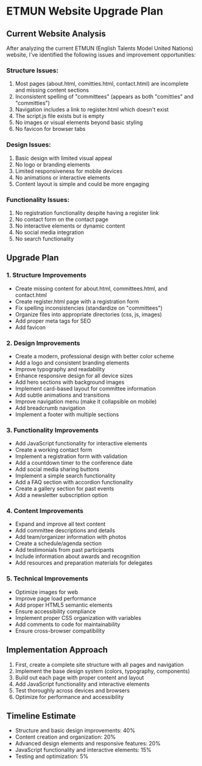 # ETMUN Website Upgrade Plan

## Current Website Analysis

After analyzing the current ETMUN (English Talents Model United Nations) website, I've identified the following issues and improvement opportunities:

### Structure Issues:
1. Most pages (about.html, comitties.html, contact.html) are incomplete and missing content sections
2. Inconsistent spelling of "committees" (appears as both "comitties" and "committies")
3. Navigation includes a link to register.html which doesn't exist
4. The script.js file exists but is empty
5. No images or visual elements beyond basic styling
6. No favicon for browser tabs

### Design Issues:
1. Basic design with limited visual appeal
2. No logo or branding elements
3. Limited responsiveness for mobile devices
4. No animations or interactive elements
5. Content layout is simple and could be more engaging

### Functionality Issues:
1. No registration functionality despite having a register link
2. No contact form on the contact page
3. No interactive elements or dynamic content
4. No social media integration
5. No search functionality

## Upgrade Plan

### 1. Structure Improvements
- Create missing content for about.html, committees.html, and contact.html
- Create register.html page with a registration form
- Fix spelling inconsistencies (standardize on "committees")
- Organize files into appropriate directories (css, js, images)
- Add proper meta tags for SEO
- Add favicon

### 2. Design Improvements
- Create a modern, professional design with better color scheme
- Add a logo and consistent branding elements
- Improve typography and readability
- Enhance responsive design for all device sizes
- Add hero sections with background images
- Implement card-based layout for committee information
- Add subtle animations and transitions
- Improve navigation menu (make it collapsible on mobile)
- Add breadcrumb navigation
- Implement a footer with multiple sections

### 3. Functionality Improvements
- Add JavaScript functionality for interactive elements
- Create a working contact form
- Implement a registration form with validation
- Add a countdown timer to the conference date
- Add social media sharing buttons
- Implement a simple search functionality
- Add a FAQ section with accordion functionality
- Create a gallery section for past events
- Add a newsletter subscription option

### 4. Content Improvements
- Expand and improve all text content
- Add committee descriptions and details
- Add team/organizer information with photos
- Create a schedule/agenda section
- Add testimonials from past participants
- Include information about awards and recognition
- Add resources and preparation materials for delegates

### 5. Technical Improvements
- Optimize images for web
- Improve page load performance
- Add proper HTML5 semantic elements
- Ensure accessibility compliance
- Implement proper CSS organization with variables
- Add comments to code for maintainability
- Ensure cross-browser compatibility

## Implementation Approach

1. First, create a complete site structure with all pages and navigation
2. Implement the base design system (colors, typography, components)
3. Build out each page with proper content and layout
4. Add JavaScript functionality and interactive elements
5. Test thoroughly across devices and browsers
6. Optimize for performance and accessibility

## Timeline Estimate

- Structure and basic design improvements: 40%
- Content creation and organization: 20%
- Advanced design elements and responsive features: 20%
- JavaScript functionality and interactive elements: 15%
- Testing and optimization: 5%
